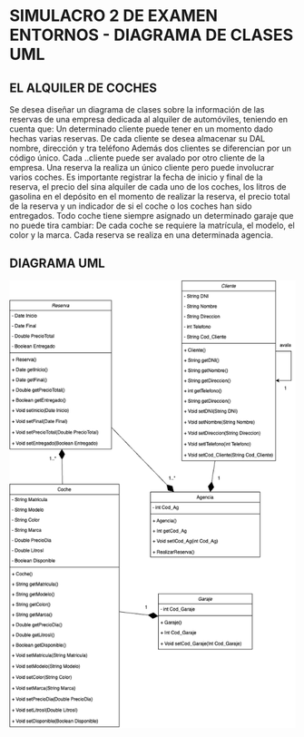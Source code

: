 # SIMULACRO 2 DE EXAMEN ENTORNOS - DIAGRAMA DE CLASES UML
## EL ALQUILER DE COCHES
Se desea diseñar un diagrama de clases sobre la información de las reservas de una empresa dedicada al alquiler de automóviles, teniendo en cuenta que:
Un determinado cliente puede tener en un momento dado hechas varias reservas. De cada cliente se desea almacenar su DAL nombre, dirección y tra teléfono Además dos clientes se diferencian por un código único. Cada ..cliente puede ser avalado por otro cliente de la empresa. Una reserva la realiza un único cliente pero puede involucrar varios coches.
Es importante registrar la fecha de inicio y final de la reserva, el precio del sina alquiler de cada uno de los coches, los litros de gasolina en el depósito en el momento de realizar la reserva, el precio total de la reserva y un indicador de si el coche o los coches han sido entregados.
Todo coche tiene siempre asignado un determinado garaje que no puede tira cambiar: De cada coche se requiere la matrícula, el modelo, el color y la
marca. Cada reserva se realiza en una determinada agencia.

## DIAGRAMA UML
![Diagrama UML](/AlquilerCoches.png)
